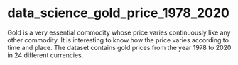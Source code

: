 # data_science_gold_price_1978_2020
Gold is a very essential commodity whose price varies continuously like any other commodity. It is interesting to know how the price varies according to time and place. The dataset contains gold prices from the year 1978 to 2020 in 24 different currencies.
